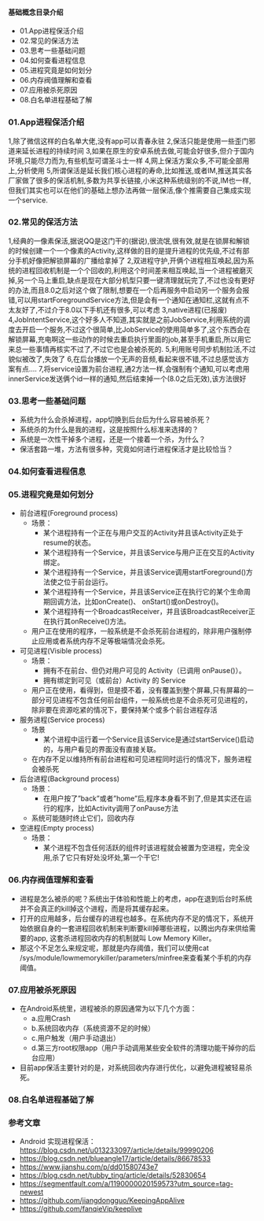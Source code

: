 #### 基础概念目录介绍
- 01.App进程保活介绍
- 02.常见的保活方法
- 03.思考一些基础问题
- 04.如何查看进程信息
- 05.进程究竟是如何划分
- 06.内存阀值理解和查看
- 07.应用被杀死原因
- 08.白名单进程基础了解






### 01.App进程保活介绍
1,除了微信这样的白名单大佬,没有app可以青春永驻
2,保活只能是使用一些歪门邪道来延长进程的持续时间
3,如果在原生的安卓系统去做,可能会好很多,但介于国内环境,只能尽力而为,有些机型可谓圣斗士一样
4,网上保活方案众多,不可能全部用上,分析使用
5,所谓保活是延长我们核心进程的寿命,比如推送,或者IM,推送其实各厂家做了很多的保活机制,多数为共享长链接,小米这种系统级别的不说,IM也一样,但我们其实也可以在他们的基础上想办法再做一层保活,像个推需要自己集成实现一个service.



### 02.常见的保活方法
1,经典的一像素保活,据说QQ是这门干的(据说),很流氓,很有效,就是在锁屏和解锁的时候创建一个一个像素的Activity,这样做的目的是提升进程的优先级,不过有部分手机好像把解锁屏幕的广播给拿掉了
2,双进程守护,开俩个进程相互唤起,因为系统的进程回收机制是一个个回收的,利用这个时间差来相互唤起,当一个进程被磨灭掉,另一个马上重启,缺点是现在大部分机型只要一键清理就玩完了,不过也没有更好的办法,而且8.0之后对这个做了限制,想要在一个后再服务中启动另一个服务会报错,可以用startForegroundService方法,但是会有一个通知在通知栏,这就有点不太友好了,不过介于8.0以下手机还有很多,可以考虑
3,native进程(已报废)
4,JobIntentService,这个好多人不知道,其实就是之前JobService,利用系统的调度去开启一个服务,不过这个很简单,比JobService的使用简单多了,这个东西会在解锁屏幕,充电啊这一些动作的时候去重启执行里面的job,甚至手机重启,所以用它来总一些事情再核实不过了,不过它也是会被杀死的.
5,利用账号同步机制拉活,不过貌似被改了,失效了
6,在后台播放一个无声的音频,看起来很不错,不过总感觉该方案有点....
7,将service设置为前台进程,通2方法一样,会强制有个通知,可以考虑用innerService发送俩个id一样的通知,然后结束掉一个(8.0之后无效),该方法很好



### 03.思考一些基础问题
- 系统为什么会杀掉进程，app切换到后台后为什么容易被杀死？
- 系统杀的为什么是我的进程，这是按照什么标准来选择的？
- 系统是一次性干掉多个进程，还是一个接着一个杀，为什么？
- 保活套路一堆，方法有很多种，究竟如何进行进程保活才是比较恰当？


### 04.如何查看进程信息


### 05.进程究竟是如何划分
- 前台进程(Foreground process)
    - 场景： 
        - 某个进程持有一个正在与用户交互的Activity并且该Activity正处于resume的状态。 
        - 某个进程持有一个Service，并且该Service与用户正在交互的Activity绑定。 
        - 某个进程持有一个Service，并且该Service调用startForeground()方法使之位于前台运行。 
        - 某个进程持有一个Service，并且该Service正在执行它的某个生命周期回调方法，比如onCreate()、 onStart()或onDestroy()。 
        - 某个进程持有一个BroadcastReceiver，并且该BroadcastReceiver正在执行其onReceive()方法。
    - 用户正在使用的程序，一般系统是不会杀死前台进程的，除非用户强制停止应用或者系统内存不足等极端情况会杀死。
- 可见进程(Visible process)
    - 场景： 
        - 拥有不在前台、但仍对用户可见的 Activity（已调用 onPause()）。 
        - 拥有绑定到可见（或前台）Activity 的 Service
    - 用户正在使用，看得到，但是摸不着，没有覆盖到整个屏幕,只有屏幕的一部分可见进程不包含任何前台组件，一般系统也是不会杀死可见进程的，除非要在资源吃紧的情况下，要保持某个或多个前台进程存活
- 服务进程(Service process)
    - 场景 
        - 某个进程中运行着一个Service且该Service是通过startService()启动的，与用户看见的界面没有直接关联。
    - 在内存不足以维持所有前台进程和可见进程同时运行的情况下，服务进程会被杀死
- 后台进程(Background process)
    - 场景： 
        - 在用户按了”back”或者”home”后,程序本身看不到了,但是其实还在运行的程序，比如Activity调用了onPause方法
    - 系统可能随时终止它们，回收内存
- 空进程(Empty process)
    - 场景： 
        - 某个进程不包含任何活跃的组件时该进程就会被置为空进程，完全没用,杀了它只有好处没坏处,第一个干它!



### 06.内存阀值理解和查看
- 进程是怎么被杀的呢？系统出于体验和性能上的考虑，app在退到后台时系统并不会真正的kill掉这个进程，而是将其缓存起来。
- 打开的应用越多，后台缓存的进程也越多。在系统内存不足的情况下，系统开始依据自身的一套进程回收机制来判断要kill掉哪些进程，以腾出内存来供给需要的app, 这套杀进程回收内存的机制就叫 Low Memory Killer。
- 那这个不足怎么来规定呢，那就是内存阈值，我们可以使用cat /sys/module/lowmemorykiller/parameters/minfree来查看某个手机的内存阈值。 



### 07.应用被杀死原因
- 在Android系统里，进程被杀的原因通常为以下几个方面：
    - a.应用Crash
    - b.系统回收内存（系统资源不足的时候）
    - c.用户触发（用户手动退出）
    - d.第三方root权限app（用户手动调用某些安全软件的清理功能干掉你的后台应用）
- 目前app保活主要针对的是，对系统回收内存进行优化，以避免进程被轻易杀死。



### 08.白名单进程基础了解


### 参考文章
- Android 实现进程保活：https://blog.csdn.net/u013233097/article/details/99990206
- https://blog.csdn.net/blueangle17/article/details/86678533
- https://www.jianshu.com/p/dd01580743e7
- https://blog.csdn.net/tubby_ting/article/details/52830654
- https://segmentfault.com/a/1190000020159573?utm_source=tag-newest
- https://github.com/jiangdongguo/KeepingAppAlive
- https://github.com/fanqieVip/keeplive











